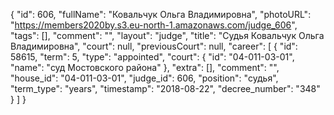 {
    "id": 606,
    "fullName": "Ковальчук Ольга Владимировна",
    "photoURL": "https://members2020by.s3.eu-north-1.amazonaws.com/judge_606",
    "tags": [],
    "comment": "",
    "layout": "judge",
    "title": "Судья Ковальчук Ольга Владимировна",
    "court": null,
    "previousCourt": null,
    "career": [
        {
            "id": 58615,
            "term": 5,
            "type": "appointed",
            "court": {
                "id": "04-011-03-01",
                "name": "суд Мостовского района"
            },
            "extra": [],
            "comment": "",
            "house_id": "04-011-03-01",
            "judge_id": 606,
            "position": "судья",
            "term_type": "years",
            "timestamp": "2018-08-22",
            "decree_number": "348"
        }
    ]
}